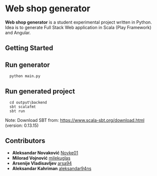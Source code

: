 # Web shop generator

**Web shop generator** is a student experimental project written in Python. Idea is to generate Full Stack Web application in Scala (Play Framework) and Angular.

## Getting Started

## Run generator
```
  python main.py
```

## Run generated project
```
  cd output\backend
  sbt scalafmt
  sbt run
```
Note: Download SBT from: https://www.scala-sbt.org/download.html (version: 0.13.15)
   
## Contributors

* **Aleksandar Novaković** [Novke01](https://github.com/Novke01)
* **Milorad Vojnović** [milekuglas](https://github.com/milekuglas)
* **Arsenije Vladisavljev** [arsa94](https://github.com/arsa94)
* **Aleksandar Kahriman** [aleksandar94ns](https://github.com/aleksandar94ns)